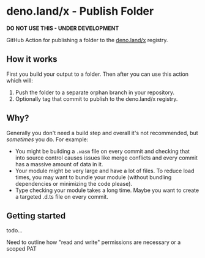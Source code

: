 # deno.land/x - Publish Folder

**DO NOT USE THIS - UNDER DEVELOPMENT**

GitHub Action for publishing a folder to the [deno.land/x](https://deno.land/x) registry.

## How it works

First you build your output to a folder. Then after you can use this action which will:

1. Push the folder to a separate orphan branch in your repository.
2. Optionally tag that commit to publish to the deno.land/x registry.

## Why?

Generally you don't need a build step and overall it's not recommended, but *sometimes* you do. For example:

* You might be building a `.wasm` file on every commit and checking that into source control causes issues like merge conflicts and every commit has a massive amount of data in it.
* Your module might be very large and have a lot of files. To reduce load times, you may want to bundle your module (without bundling dependencies or minimizing the code please).
* Type checking your module takes a long time. Maybe you want to create a targeted .d.ts file on every commit.

## Getting started

todo...

Need to outline how "read and write" permissions are necessary or a scoped PAT